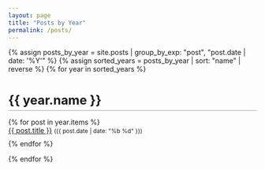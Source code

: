 ```yaml
---
layout: page
title: "Posts by Year"
permalink: /posts/
---
```


<style>
.year-title {
  margin-top: 2.5rem;
  margin-bottom: 0.5rem;
  font-size: 1.8em;
  font-weight: bold;
  border-bottom: 2px solid #ccc;
  padding-bottom: 0.3rem;
}

.post-list ul {
  list-style: none;
  padding-left: 0;
}

.post-list li {
  margin-bottom: 10px;
}
</style>

<div class="post-list">
  {% assign posts_by_year = site.posts | group_by_exp: "post", "post.date | date: '%Y'" %}
  {% assign sorted_years = posts_by_year | sort: "name" | reverse %}
  {% for year in sorted_years %}
    <div class="year-title" id="{{ year.name }}">
      {{ year.name }}
    </div>
    <ul>
      {% for post in year.items %}
        <li>
          <a href="{{ post.url | relative_url }}">{{ post.title }}</a>
          <small>({{ post.date | date: "%b %d" }})</small>
        </li>
      {% endfor %}
    </ul>
  {% endfor %}
</div>
